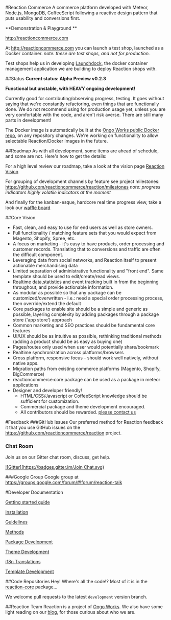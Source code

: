 #Reaction Commerce
A commerce platform developed with Meteor, Node.js, MongoDB, CoffeeScript following a reactive design pattern that puts usability and conversions first.

**Demonstration & Playground **

http://reactioncommerce.com

At http://reactioncommerce.com you can launch a test shop, launched as a Docker container. *note: these are test shops, and not for production.*

Test shops help us in developing [Launchdock](https://github.com/ongoworks/launchdock), the docker container management application we are building to deploy Reaction shops with.

##Status
**Current status: Alpha Preview v0.2.3**

**Functional but unstable, with HEAVY ongoing development!**

Currently good for contributing/observing progress, testing. It goes without saying that we're constantly refactoring, even things that are functionally done. We do not recommend using for production usage yet, unless you are very comfortable with the code, and aren't risk averse. There are still many parts in development!

The Docker image is automatically built at the [Ongo Works public Docker repo](https://index.docker.io/u/ongoworks/), on any repository changes. We're working on functionality to allow selectable Reaction/Docker images in the future.

##Roadmap
As with all development, some items are ahead of schedule, and some are not. Here's how to get the details:

For a high level review our roadmap, take a look at the vision page [Reaction Vision](http://reactioncommerce.com/vision)

For grouping of development channels by feature see project milestones: https://github.com/reactioncommerce/reaction/milestones *note: progress indicators highly volatile indicators at the moment*

And finally for the kanban-esque, hardcore real time progress view, take a look our [waffle board](https://waffle.io/reactioncommerce/reaction)

##Core Vision

* Fast, clean, and easy to use for end users as well as store owners.
* Full functionality / matching feature sets that you would expect from Magento, Shopify, Spree, etc.
* A focus on marketing - it's easy to have products, order processing and customer records. Translating that to conversions and traffic are often the difficult component.
* Leveraging data from social networks, and Reaction itself to present actionable merchandising data
* Limited separation of administrative functionality and "front end". Same template should be used to edit/create/read views.
* Realtime data,statistics and event tracking built in from the beginning throughout, and provide actionable information.
* As modular as possible so that any package can be customized/overwritten - i.e.: need a special order processing process, then override/extend the default
* Core packages to enable site should be a simple and generic as possible, layering complexity by adding packages through a package store ('app store') approach
* Common marketing and SEO practices should be fundamental core features
* UI/UX should be as intuitive as possible, rethinking traditional methods (adding a product should be as easy as buying one)
* Pages/routes only used when user would potentially share/bookmark
* Realtime synchronization across platforms/browsers
* Cross platform, responsive focus - should work well natively, without native apps.
* Migration paths from existing commerce platforms (Magento, Shopify, BigCommerce)
* reactioncommerce:core package can be used as a package in meteor applications
* Designer and developer friendly!
    * HTML/CSS/Javascript or CoffeeScript knowledge should be sufficient for customization.
    * Commercial package and theme development encouraged.
    * All contributors should be rewarded. [please contact us](mailto:hello@ongoworks.com)


#Feedback
###GitHub Issues
Our preferred method for Reaction feedback it that you use GitHub issues on the https://github.com/reactioncommerce/reaction project. 

### Chat Room
Join us on our Gitter chat room, discuss, get help.
 
[![Gitter](https://badges.gitter.im/Join Chat.svg)](https://gitter.im/reactioncommerce/reaction?utm_source=badge&utm_medium=badge&utm_campaign=pr-badge&utm_content=badge)

###Google Group
Google group at https://groups.google.com/forum/#!forum/reaction-talk 

#Developer Documentation

[Getting started guide](http://thoughts.reactioncommerce.com/how-to-get-involved-with-reaction-commerce/)

[Installation](https://github.com/ongoworks/reaction-core/blob/master/docs/installation.md)

[Guidelines](https://github.com/ongoworks/reaction-core/blob/master/docs/conventions.md)

[Methods](https://github.com/ongoworks/reaction-core/blob/master/docs/methods.md)

[Package Development](https://github.com/ongoworks/reaction-core/blob/master/docs/packages.md)

[Theme Development](https://github.com/ongoworks/reaction-core/blob/master/docs/themes.md)

[i18n Translations](https://github.com/ongoworks/reaction-core/blob/master/docs/i18n.md)

[Template Development](https://github.com/ongoworks/reaction-core/blob/master/docs/templates.md)


##Code Repositories
Hey! Where's all the code!? Most of it is in the [reaction-core](https://github.com/reactioncommerce/reaction-core/) package...

We welcome pull requests to the latest `development` version branch.

##Reaction Team
Reaction is a project of [Ongo Works](http://ongoworks.com). We also have some light reading on our [blog](http://thoughts.reactioncommerce.com/), for those curious about who we are.
